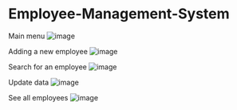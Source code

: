 # Employee-Management-System
Main menu
![image](https://github.com/user-attachments/assets/51c780e1-d2b3-4494-b029-d35a461f6d61)

Adding a new employee
![image](https://github.com/user-attachments/assets/6caec198-00b9-4f79-b327-48206ddf595e)

Search for an employee
![image](https://github.com/user-attachments/assets/f1f38164-a4d0-4e02-8cf8-c2a0da7e3680)

Update data
![image](https://github.com/user-attachments/assets/fb6c8fd2-09d3-4837-a934-ceeb23d7bf87)

See all employees
![image](https://github.com/user-attachments/assets/88b6abd0-af13-4d2b-929e-91f9b275b486)



